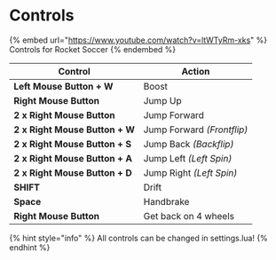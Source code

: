 # Controls

{% embed url="https://www.youtube.com/watch?v=ltWTyRm-xks" %}
Controls for Rocket Soccer
{% endembed %}

| Control                        | Action                     |
| ------------------------------ | -------------------------- |
| **Left Mouse Button + W**      | Boost                      |
| **Right Mouse Button**         | Jump Up                    |
| **2 x Right Mouse Button**     | Jump Forward               |
| **2 x Right Mouse Button + W** | Jump Forward _(Frontflip)_ |
| **2 x Right Mouse Button + S** | Jump Back _(Backflip)_     |
| **2 x Right Mouse Button + A** | Jump Left _(Left Spin)_    |
| **2 x Right Mouse Button + D** | Jump Right _(Left Spin)_   |
| **SHIFT**                      | Drift                      |
| **Space**                      | Handbrake                  |
| **Right Mouse Button**         | Get back on 4 wheels       |

{% hint style="info" %}
All controls can be changed in settings.lua!
{% endhint %}
